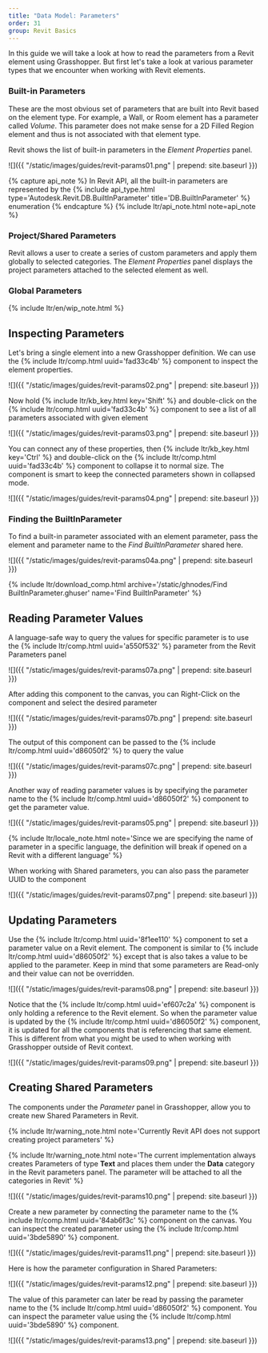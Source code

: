 ```yaml
---
title: "Data Model: Parameters"
order: 31
group: Revit Basics
---
```


In this guide we will take a look at how to read the parameters from a Revit element using Grasshopper. But first let's take a look at various parameter types that we encounter when working with Revit elements.

### Built-in Parameters

These are the most obvious set of parameters that are built into Revit based on the element type. For example, a Wall, or Room element has a parameter called *Volume*. This parameter does not make sense for a 2D Filled Region element and thus is not associated with that element type.

Revit shows the list of built-in parameters in the *Element Properties* panel.

![]({{ "/static/images/guides/revit-params01.png" | prepend: site.baseurl }})

{% capture api_note %}
In Revit API, all the built-in parameters are represented by the {% include api_type.html type='Autodesk.Revit.DB.BuiltInParameter' title='DB.BuiltInParameter' %} enumeration
{% endcapture %}
{% include ltr/api_note.html note=api_note %}

### Project/Shared Parameters

Revit allows a user to create a series of custom parameters and apply them globally to selected categories. The *Element Properties* panel displays the project parameters attached to the selected element as well.

### Global Parameters

{% include ltr/en/wip_note.html %}


## Inspecting Parameters

Let's bring a single element into a new Grasshopper definition. We can use the {% include ltr/comp.html uuid='fad33c4b' %} component to inspect the element properties.

![]({{ "/static/images/guides/revit-params02.png" | prepend: site.baseurl }})

Now hold {% include ltr/kb_key.html key='Shift' %} and double-click on the {% include ltr/comp.html uuid='fad33c4b' %} component to see a list of all parameters associated with given element

![]({{ "/static/images/guides/revit-params03.png" | prepend: site.baseurl }})

You can connect any of these properties, then {% include ltr/kb_key.html key='Ctrl' %} and double-click on the {% include ltr/comp.html uuid='fad33c4b' %} component to collapse it to normal size. The component is smart to keep the connected parameters shown in collapsed mode.

![]({{ "/static/images/guides/revit-params04.png" | prepend: site.baseurl }})

### Finding the BuiltInParameter

To find a built-in parameter associated with an element parameter, pass the element and parameter name to the *Find BuiltInParameter* shared here.

![]({{ "/static/images/guides/revit-params04a.png" | prepend: site.baseurl }})

{% include ltr/download_comp.html archive='/static/ghnodes/Find BuiltInParameter.ghuser' name='Find BuiltInParameter' %}

## Reading Parameter Values

A language-safe way to query the values for specific parameter is to use the {% include ltr/comp.html uuid='a550f532' %} parameter from the Revit Parameters panel

![]({{ "/static/images/guides/revit-params07a.png" | prepend: site.baseurl }})

After adding this component to the canvas, you can Right-Click on the component and select the desired parameter

![]({{ "/static/images/guides/revit-params07b.png" | prepend: site.baseurl }})

The output of this component can be passed to the {% include ltr/comp.html uuid='d86050f2' %} to query the value

![]({{ "/static/images/guides/revit-params07c.png" | prepend: site.baseurl }})

Another way of reading parameter values is by specifying the parameter name to the {% include ltr/comp.html uuid='d86050f2' %} component to get the parameter value.

![]({{ "/static/images/guides/revit-params05.png" | prepend: site.baseurl }})

{% include ltr/locale_note.html note='Since we are specifying the name of parameter in a specific language, the definition will break if opened on a Revit with a different language' %}

When working with Shared parameters, you can also pass the parameter UUID to the component

![]({{ "/static/images/guides/revit-params07.png" | prepend: site.baseurl }})

## Updating Parameters

Use the {% include ltr/comp.html uuid='8f1ee110' %} component to set a parameter value on a Revit element. The component is similar to {% include ltr/comp.html uuid='d86050f2' %} except that is also takes a value to be applied to the parameter. Keep in mind that some parameters are Read-only and their value can not be overridden.

![]({{ "/static/images/guides/revit-params08.png" | prepend: site.baseurl }})

Notice that the {% include ltr/comp.html uuid='ef607c2a' %} component is only holding a reference to the Revit element. So when the parameter value is updated by the {% include ltr/comp.html uuid='d86050f2' %} component, it is updated for all the components that is referencing that same element. This is different from what you might be used to when working with Grasshopper outside of Revit context.

![]({{ "/static/images/guides/revit-params09.png" | prepend: site.baseurl }})


## Creating Shared Parameters

The components under the *Parameter* panel in Grasshopper, allow you to create new Shared Parameters in Revit.

{% include ltr/warning_note.html note='Currently Revit API does not support creating project parameters' %}

{% include ltr/warning_note.html note='The current implementation always creates Parameters of type **Text** and places them under the **Data** category in the Revit parameters panel. The parameter will be attached to all the categories in Revit' %}

![]({{ "/static/images/guides/revit-params10.png" | prepend: site.baseurl }})

Create a new parameter by connecting the parameter name to the {% include ltr/comp.html uuid='84ab6f3c' %} component on the canvas. You can inspect the created parameter using the {% include ltr/comp.html uuid='3bde5890' %} component.

![]({{ "/static/images/guides/revit-params11.png" | prepend: site.baseurl }})

Here is how the parameter configuration in Shared Parameters:

![]({{ "/static/images/guides/revit-params12.png" | prepend: site.baseurl }})

The value of this parameter can later be read by passing the parameter name to the {% include ltr/comp.html uuid='d86050f2' %} component. You can inspect the parameter value using the {% include ltr/comp.html uuid='3bde5890' %} component.

![]({{ "/static/images/guides/revit-params13.png" | prepend: site.baseurl }})
